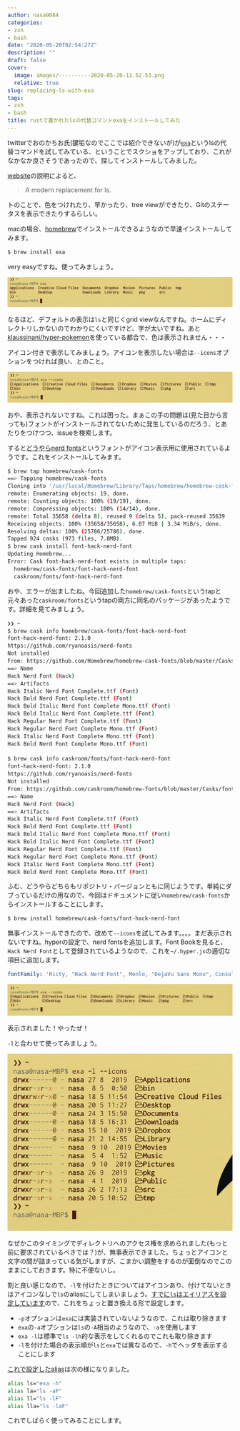 ```yaml
---
author: nasa9084
categories:
- zsh
- bash
date: "2020-05-20T02:54:27Z"
description: ""
draft: false
cover:
  image: images/----------2020-05-20-11.52.53.png
  relative: true
slug: replacing-ls-with-exa
tags:
- zsh
- bash
title: rustで書かれたlsの代替コマンドexaをインストールしてみた
---
```



twitterでおのかちお氏(鍵垢なのでここでは紹介できないが)が[`exa`](https://github.com/ogham/exa)というlsの代替コマンドを試してみている、ということでスクショをアップしており、これがなかなか良さそうであったので、探してインストールしてみました。

[website](https://the.exa.website/)の説明によると、

> A modern replacement for ls.

トのことで、色をつけれたり、早かったり、tree viewができたり、Gitのステータスを表示できたりするらしい。

macの場合、[homebrew](https://brew.sh/index_ja)でインストールできるようなので早速インストールしてみます。

``` bash
$ brew install exa
```

very easyですね。使ってみましょう。

![](images/----------2020-05-20-11.24.34.png)

なるほど、デフォルトの表示は`ls`と同じくgrid viewなんですね。ホームにディレクトリしかないのでわかりにくいですけど、字が太いですね。あと[klaussinani/hyper-pokemon](https://github.com/klaussinani/hyper-pokemon)を使っている都合で、色は表示されません・・・

アイコン付きで表示してみましょう。アイコンを表示したい場合は`--icons`オプションをつければ良い、とのこと。

![](images/----------2020-05-20-11.24.59.png)

おや、表示されないですね。これは困った。まぁこの手の問題は(見た目から言っても)フォントがインストールされてないために発生しているのだろう、とあたりをつけつつ、issueを検索します。

すると[どうやら](https://github.com/ogham/exa/pull/368)[nerd fonts](https://www.nerdfonts.com/)というフォントがアイコン表示用に使用されているようです。これをインストールしてみます。

``` bash
$ brew tap homebrew/cask-fonts
==> Tapping homebrew/cask-fonts
Cloning into '/usr/local/Homebrew/Library/Taps/homebrew/homebrew-cask-fonts'...
remote: Enumerating objects: 19, done.
remote: Counting objects: 100% (19/19), done.
remote: Compressing objects: 100% (14/14), done.
remote: Total 35658 (delta 8), reused 9 (delta 5), pack-reused 35639
Receiving objects: 100% (35658/35658), 6.07 MiB | 3.34 MiB/s, done.
Resolving deltas: 100% (25786/25786), done.
Tapped 924 casks (973 files, 7.8MB).
$ brew cask install font-hack-nerd-font
Updating Homebrew...
Error: Cask font-hack-nerd-font exists in multiple taps:
  homebrew/cask-fonts/font-hack-nerd-font
  caskroom/fonts/font-hack-nerd-font
```

おや、エラーが出ましたね。今回追加した`homebrew/cask-fonts`というtapと元々あった`caskroom/fonts`というtapの両方に同名のパッケージがあったようです。詳細を見てみましょう。

``` bash
❯❯ ~
$ brew cask info homebrew/cask-fonts/font-hack-nerd-font
font-hack-nerd-font: 2.1.0
https://github.com/ryanoasis/nerd-fonts
Not installed
From: https://github.com/Homebrew/homebrew-cask-fonts/blob/master/Casks/font-hack-nerd-font.rb
==> Name
Hack Nerd Font (Hack)
==> Artifacts
Hack Italic Nerd Font Complete.ttf (Font)
Hack Bold Nerd Font Complete.ttf (Font)
Hack Bold Italic Nerd Font Complete Mono.ttf (Font)
Hack Bold Italic Nerd Font Complete.ttf (Font)
Hack Regular Nerd Font Complete.ttf (Font)
Hack Regular Nerd Font Complete Mono.ttf (Font)
Hack Italic Nerd Font Complete Mono.ttf (Font)
Hack Bold Nerd Font Complete Mono.ttf (Font)

$ brew cask info caskroom/fonts/font-hack-nerd-font
font-hack-nerd-font: 2.1.0
https://github.com/ryanoasis/nerd-fonts
Not installed
From: https://github.com/caskroom/homebrew-fonts/blob/master/Casks/font-hack-nerd-font.rb
==> Name
Hack Nerd Font (Hack)
==> Artifacts
Hack Italic Nerd Font Complete.ttf (Font)
Hack Bold Nerd Font Complete.ttf (Font)
Hack Bold Italic Nerd Font Complete Mono.ttf (Font)
Hack Bold Italic Nerd Font Complete.ttf (Font)
Hack Regular Nerd Font Complete.ttf (Font)
Hack Regular Nerd Font Complete Mono.ttf (Font)
Hack Italic Nerd Font Complete Mono.ttf (Font)
Hack Bold Nerd Font Complete Mono.ttf (Font)
```

ふむ、どうやらどちらもリポジトリ・バージョンともに同じようです。単純にダブっているだけの用なので、今回はドキュメントに従い`homebrew/cask-fonts`からインストールすることにします。

``` bash
$ brew install homebrew/cask-fonts/font-hack-nerd-font
```

無事インストールできたので、改めて`--icons`を試してみます。。。。まだ表示されないですね。hyperの設定で、nerd fontsを追加します。Font Bookを見ると、`Hack Nerd Font`として登録されているようなので、これを`~/.hyper.js`の適切な項目に追加します。


``` yaml
fontFamily: 'Ricty, "Hack Nerd Font", Menlo, "DejaVu Sans Mono", Consolas, "Lucida Console", monospace',
```

![](images/----------2020-05-20-11.27.27.png)

表示されました！やったぜ！

`-l`と合わせて使ってみましょう。

![](images/----------2020-05-20-11.29.26.png)

なぜかこのタイミングでディレクトリへのアクセス権を求められました(もっと前に要求されているべきでは？)が、無事表示できました。ちょっとアイコンと文字の間が詰まっている気がしますが、こまかい調整をするのが面倒なのでこのままにしておきます。特に不便ないし。

割と良い感じなので、`-l`を付けたときについてはアイコンあり、付けてないときはアイコンなしで`ls`のaliasにしてしまいましょう。[すでに`ls`はエイリアスを設定しています](https://github.com/nasa9084/dotfiles/blob/ef9e41196416a4ce89864fe2fb8b0dc90798d8c9/.zshrc#L83-L86)ので、これをちょっと置き換える形で設定します。

* `-p`オプションは`exa`には実装されていないようなので、これは取り除きます
* `exa`の`-a`オプションは`ls`の`-A`相当のようなので、`-a`を使用します
* `exa -l`は標準で`ls -lh`的な表示をしてくれるのでこれも取り除きます
* `-l`を付けた場合の表示順が`ls`と`exa`では異なるので、`-h`でヘッダを表示することにします

[これで設定したalias](https://github.com/nasa9084/dotfiles/blob/cf5ce0f505e1eab3ee4b8f8e82847cea40c160f7/.zshrc#L83-L86)は次の様になりました。

``` bash
alias ls="exa -h"
alias la="ls -aF"
alias ll="ls -lF"
alias lla="ls -laF"
```

これでしばらく使ってみることにします。



